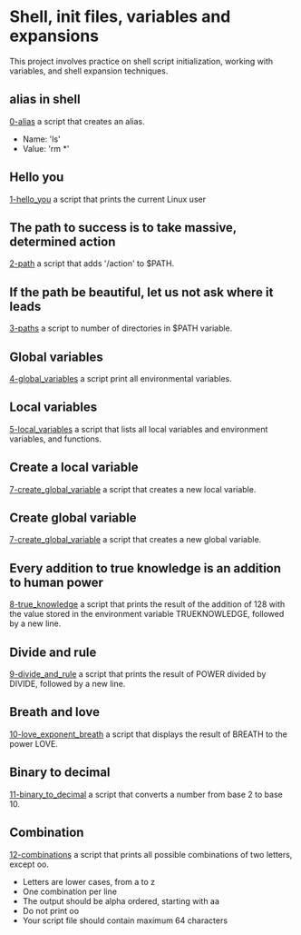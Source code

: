 # Shell, init files, variables and expansions
This project involves practice on shell script initialization, working with variables, and shell expansion techniques.
## alias in shell
[0-alias](./0-alias) a script that creates an alias.
- Name: 'ls'
- Value: 'rm *'
## Hello you
[1-hello_you](./1-hello_you) a script that prints the current Linux user
## The path to success is to take massive, determined action
[2-path](./2-path) a script that adds '/action' to $PATH.
## If the path be beautiful, let us not ask where it leads
[3-paths](./3-paths) a script to number of directories in $PATH variable.
## Global variables
[4-global_variables](./4-global_variables) a script print all environmental variables.
## Local variables
[5-local_variables](./5-local_variables) a script that lists all local variables and environment variables, and functions.
## Create a local variable
[7-create_global_variable](./7-create_global_variable) a script that creates a new local variable.
## Create global variable
[7-create_global_variable](./7-create_global_variable) a script that creates a new global variable.
## Every addition to true knowledge is an addition to human power
[8-true_knowledge](./8-true_knowledge) a script that prints the result of the addition of 128 with the value stored in the environment variable TRUEKNOWLEDGE, followed by a new line.
## Divide and rule
[9-divide_and_rule](./9-divide_and_rule) a script that prints the result of POWER divided by DIVIDE, followed by a new line.
## Breath and love
[10-love_exponent_breath](./10-love_exponent_breath) a script that displays the result of BREATH to the power LOVE.
## Binary to decimal
[11-binary_to_decimal](./11-binary_to_decimal) a script that converts a number from base 2 to base 10.
## Combination
[12-combinations](./12-combinations) a script that prints all possible combinations of two letters, except oo.
- Letters are lower cases, from a to z
- One combination per line
- The output should be alpha ordered, starting with aa
- Do not print oo
- Your script file should contain maximum 64 characters